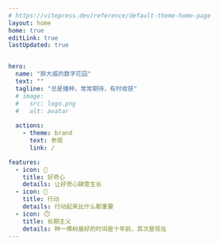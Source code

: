 ```yaml
---
# https://vitepress.dev/reference/default-theme-home-page
layout: home
home: true
editLink: true
lastUpdated: true


hero:
  name: "胖大威的数字花园"
  text: ""
  tagline: "总是播种，常常期待，有时收获" 
  # image: 
  #   src: logo.png
  #   alt: avatar
  
  actions:
    - theme: brand
      text: 参观
      link: /

features:
  - icon: 🤔
    title: 好奇心
    details: 让好奇心肆意生长    
  - icon: 🙌
    title: 行动
    details: 行动起来比什么都重要  
  - icon: ⏱️
    title: 长期主义
    details: 种一棵树最好的时间是十年前，其次是现在
---
```


